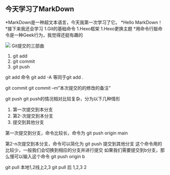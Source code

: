 
## 今天学习了MarkDown

*MarkDown是一种超文本语言，今天我第一次学习了它。
*Hello MarkDown！
*接下来我还会学习
1.Git的基础命令
1.Hexo框架
1.Hexo更换主题
*用命令行敲命令是一种Geek行为，我觉得还挺有趣的

![](https://qgt-style.oss-cn-hangzhou.aliyuncs.com/newcoursep4/g1/g1-2-2/tenor.gif)
Git提交的三部曲
1.	git add
2.	git commit
3.	git push

git add
命令 git add -A 等同于git add . 

git commit
git commit –m”本次提交的的修改的备注”

git push
git push的情况相对比较复杂，分为以下几种情形
1.	第一次提交到本分支
2.	第2-次提交到本分支
3.	提交到其他分支


第一次提交到分支，命令比较长，命令为
git push origin main

第2-n次提交到本分支，命令可以简化为
git push
提交到其他分支
这个命令用的比较少，一般我们会切换到相应的分支并进行提交
如果我们需要提交到b分支，那么慢可以输入这个命令
git push origin b

git pull
本地1,2线上2,3
git pull 后 1,2,3
2

